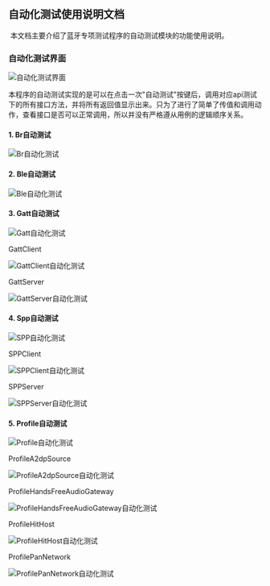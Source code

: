 ## 自动化测试使用说明文档

​	本文档主要介绍了蓝牙专项测试程序的自动测试模块的功能使用说明。

### 自动化测试界面

![自动化测试界面](自动化测试界面1.png)

​		本程序的自动测试实现的是可以在点击一次"自动测试"按键后，调用对应api测试下的所有接口方法，并将所有返回值显示出来。只为了进行了简单了传值和调用动作，查看接口是否可以正常调用，所以并没有严格遵从用例的逻辑顺序关系。

#### 1. Br自动测试

![Br自动化测试](Br自动化测试.png)

#### 2. Ble自动测试

![Ble自动化测试](Ble自动化测试.png)

#### 3. Gatt自动测试

![Gatt自动化测试](Gatt自动化测试.png)

GattClient

![GattClient自动化测试](GattClient自动化测试.png)

GattServer

![GattServer自动化测试](GattServer自动化测试.png)



#### 4. Spp自动测试

![SPP自动化测试](SPP自动化测试.png)

SPPClient

![SPPClient自动化测试](SPPClient自动化测试.png)



SPPServer

![SPPServer自动化测试](SPPServer自动化测试.png)

#### 5. Profile自动测试

![Profile自动化测试](Profile自动化测试.png)

ProfileA2dpSource

![ProfileA2dpSource自动化测试](ProfileA2dpSource自动化测试.png)

ProfileHandsFreeAudioGateway

![ProfileHandsFreeAudioGateway自动化测试](ProfileHandsFreeAudioGateway自动化测试.png)

ProfileHitHost

![ProfileHitHost自动化测试](ProfileHitHost自动化测试.png)

ProfilePanNetwork

![ProfilePanNetwork自动化测试](ProfilePanNetwork自动化测试.png)